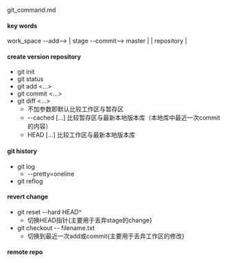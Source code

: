 git_command.md

#### key words
work_space	--add-->	|    stage  --commit--> master 	|
						|			repository 			|

#### create version repository
+ git init
+ git status
+ git add <...>
+ git commit <...>
+ git diff <...>
	+ 不加参数即默认比较工作区与暂存区
	+ --cached  [<path>...] 比较暂存区与最新本地版本库（本地库中最近一次commit的内容）
	+ HEAD [<path>...]  比较工作区与最新本地版本库

#### git history
+ git log
	+ --pretty=oneline
+ git reflog

#### revert change
+ git reset --hard HEAD^ 
	+ 切换HEAD指针{主要用于丢弃stage的change}
+ git checkout -- filename.txt
	+ 切换到最近一次add或commit{主要用于丢弃工作区的修改}

#### remote repo

